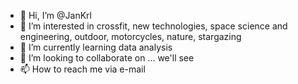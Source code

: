 - 👋 Hi, I’m @JanKrl
- 👀 I’m interested in crossfit, new technologies, space science and engineering, outdoor, motorcycles, nature, stargazing
- 🌱 I’m currently learning data analysis
- 💞️ I’m looking to collaborate on ... we'll see
- 📫 How to reach me via e-mail
